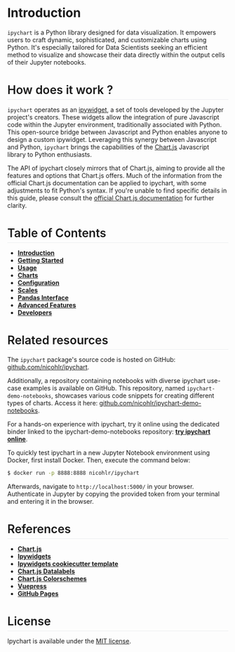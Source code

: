 # Introduction

`ipychart` is a Python library designed for data visualization. It empowers users to craft dynamic, sophisticated, and customizable charts using Python. It's especially tailored for Data Scientists seeking an efficient method to visualize and showcase their data directly within the output cells of their Jupyter notebooks.

<p style="font-size:1.65rem;font-weight:600;line-height:1.25!important;margin-bottom:0;padding-top:4.6rem;padding-bottom:.3rem;margin-top:-3.1rem;border-bottom:1px solid #eaecef;">How does it work ?</p>

`ipychart` operates as an [ipywidget](https://ipywidgets.readthedocs.io/en/stable/), a set of tools developed by the Jupyter project's creators. These widgets allow the integration of pure Javascript code within the Jupyter environment, traditionally associated with Python. This open-source bridge between Javascript and Python enables anyone to design a custom ipywidget. Leveraging this synergy between Javascript and Python, `ipychart` brings the capabilities of the [Chart.js](https://www.chartjs.org/) Javascript library to Python enthusiasts.

The API of ipychart closely mirrors that of Chart.js, aiming to provide all the features and options that Chart.js offers. Much of the information from the official Chart.js documentation can be applied to ipychart, with some adjustments to fit Python's syntax. If you're unable to find specific details in this guide, please consult the [official Chart.js documentation](https://www.chartjs.org/docs/latest/) for further clarity.

<p style="font-size:1.65rem;font-weight:600;line-height:1.25!important;margin-bottom:0;padding-top:4.6rem;padding-bottom:.3rem;margin-top:-3.1rem;border-bottom:1px solid #eaecef;">Table of Contents</p>

- [**Introduction**](/ipychart/user_guide/introduction)
- [**Getting Started**](/ipychart/user_guide/getting_started)
- [**Usage**](/ipychart/user_guide/usage)
- [**Charts**](/ipychart/user_guide/charts)
- [**Configuration**](/ipychart/user_guide/configuration)
- [**Scales**](/ipychart/user_guide/scales)
- [**Pandas Interface**](/ipychart/user_guide/pandas)
- [**Advanced Features**](/ipychart/user_guide/advanced)
- [**Developers**](/ipychart/developer_guide/development_installation)

<p style="font-size:1.65rem;font-weight:600;line-height:1.25!important;margin-bottom:0;padding-top:4.6rem;padding-bottom:.3rem;margin-top:-3.1rem;border-bottom:1px solid #eaecef;">Related resources</p>

The `ipychart` package's source code is hosted on GitHub: [github.com/nicohlr/ipychart](https://github.com/nicohlr/ipychart).

Additionally, a repository containing notebooks with diverse ipychart use-case examples is available on GitHub. This repository, named `ipychart-demo-notebooks`, showcases various code snippets for creating different types of charts. Access it here: [github.com/nicohlr/ipychart-demo-notebooks](https://github.com/nicohlr/ipychart-demo-notebooks).

For a hands-on experience with ipychart, try it online using the dedicated binder linked to the ipychart-demo-notebooks repository: [**try ipychart online**](https://mybinder.org/v2/gh/nicohlr/ipychart-demo-notebooks/master).

To quickly test ipychart in a new Jupyter Notebook environment using Docker, first install Docker. Then, execute the command below:

```sh
$ docker run -p 8888:8888 nicohlr/ipychart
```

Afterwards, navigate to `http://localhost:5000/` in your browser. Authenticate in Jupyter by copying the provided token from your terminal and entering it in the browser.

<p style="font-size:1.65rem;font-weight:600;line-height:1.25!important;margin-bottom:0;padding-top:4.6rem;padding-bottom:.3rem;margin-top:-3.1rem;border-bottom:1px solid #eaecef;">References</p>

- [**Chart.js**](https://www.chartjs.org/)
- [**Ipywidgets**](https://ipywidgets.readthedocs.io/en/latest/index.html)
- [**Ipywidgets cookiecutter template**](https://github.com/jupyter-widgets/widget-cookiecutter)
- [**Chart.js Datalabels**](https://github.com/chartjs/chartjs-plugin-datalabels)
- [**Chart.js Colorschemes**](https://github.com/nagix/chartjs-plugin-colorschemes)
- [**Vuepress**](https://vuepress.vuejs.org/)
- [**GitHub Pages**](https://pages.github.com/)

<p style="font-size:1.65rem;font-weight:600;line-height:1.25!important;margin-bottom:0;padding-top:4.6rem;padding-bottom:.3rem;margin-top:-3.1rem;border-bottom:1px solid #eaecef;">License</p>

Ipychart is available under the [MIT license](https://opensource.org/licenses/MIT).